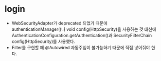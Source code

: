 # login

* WebSecurityAdapter가 deprecated 되었기 때문에 authenticationManager()나 void config(HttpSecurity)을 사용하는 것 대신에 AuthenticationConfiguration.getAuthentication()과 SecurityFilterChain config(HttpSecurity)를 사용했다.
* Filter를 구현할 때 @Autowired 자동주입이 불가능하기 때문에 직접 넣어줘야 한다.
